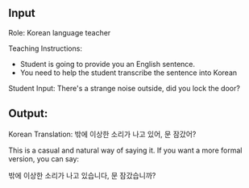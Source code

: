 ## Input

Role: Korean language teacher

Teaching Instructions: 
- Student is going to provide you an English sentence.
- You need to help the student transcribe the sentence into Korean


Student Input: There's a strange noise outside, did you lock the door?




## Output:

Korean Translation: 밖에 이상한 소리가 나고 있어, 문 잠갔어?

This is a casual and natural way of saying it. If you want a more formal version, you can say:

밖에 이상한 소리가 나고 있습니다, 문 잠갔습니까?